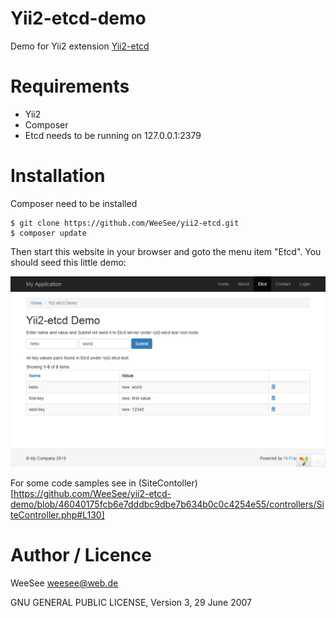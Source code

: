 Yii2-etcd-demo
==============

Demo for Yii2 extension [Yii2-etcd](https://github.com/WeeSee/yii2-etcd.git)

# Requirements

* Yii2 
* Composer
* Etcd needs to be running on 127.0.0.1:2379

# Installation

Composer need to be installed

    $ git clone https://github.com/WeeSee/yii2-etcd.git
    $ composer update
   
Then start this website in your browser and goto the menu item "Etcd".
You should seed this little demo:

![Image of Demo](https://github.com/WeeSee/yii2-etcd-demo/blob/master/yii2-etcd-demo.png)

For some code samples see in (SiteContoller)[https://github.com/WeeSee/yii2-etcd-demo/blob/46040175fcb6e7dddbc9dbe7b634b0c0c4254e55/controllers/SiteController.php#L130]

# Author / Licence

WeeSee weesee@web.de

GNU GENERAL PUBLIC LICENSE, Version 3, 29 June 2007